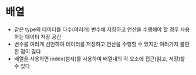 # 배열
* 같은 type의 데이터를 다수(여러개) 변수에 저장하고 연산을 수행해야 할 경우 사용하는 데이터 저장 공간
* 변수를 여러개 선언하여 데이터를 저장하고 연산을 수행할 수 있지만 여러가지 불편한 점이 많다
* 배열을 사용하면 index(첨자)를 사용하여 배열내의 각 요소에 접근(읽고, 저장)할 수 있다
